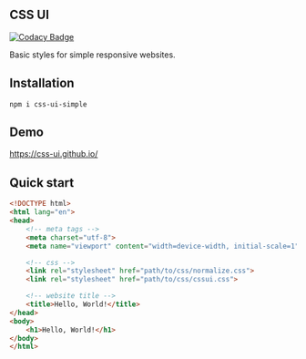 ## CSS UI

[![Codacy Badge](https://api.codacy.com/project/badge/Grade/e15a66e2192b4a4f82a4f0f931fd89bc)](https://www.codacy.com/app/accgit/cssui?utm_source=github.com&utm_medium=referral&utm_content=css-ui/cssui&utm_campaign=badger)

Basic styles for simple responsive websites.

 ## Installation

```
npm i css-ui-simple
```

## Demo

https://css-ui.github.io/

## Quick start

```html
<!DOCTYPE html>
<html lang="en">
<head>
	<!-- meta tags -->
	<meta charset="utf-8">
	<meta name="viewport" content="width=device-width, initial-scale=1">

	<!-- css -->
	<link rel="stylesheet" href="path/to/css/normalize.css">
	<link rel="stylesheet" href="path/to/css/cssui.css">

	<!-- website title -->
	<title>Hello, World!</title>
</head>
<body>
	<h1>Hello, World!</h1>
</body>
</html>
```
